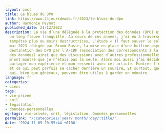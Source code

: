 ```yaml
---
layout: post
title: Le blues du DPO
link: https://www.24joursdeweb.fr/2023/le-blues-du-dpo
author: Harmonie Peynot
published_date: 21/12/2023
description: La vie d’une déléguée à la protection des données (DPO) est loin d’être
  un long fleuve tranquille. Au cours de ces années, j’ai eu à traverser quelques
  tempêtes plus ou moins destructrices… L’étude « Il faut sauver le soldat DPO » de
  mai 2023 rédigée par Bruno Rasle, la mise en place d’une hotline psychologique à
  destination des DPO par l’AFCDP (association des correspondants à la protection
  des données) ainsi que des discussions avec d’autres professionnelles et profesionnels
  m’ont montré que je n’étais pas la seule. Alors moi aussi j’ai décidé que j’allais
  partager mon expérience et mon ressenti avec cet article. Montrer l’envers du décor
  et ce qui peut parfois se cacher derrière un sourire… Et surtout, quelques conseils
  qui, bien que généraux, peuvent être utiles à garder en mémoire.
language: fr
categories:
- Liens
tags:
- vie-privée
- cnil
- législation
- données-personnelles
og-tags: vie-privée, cnil, législation, Données personnelles
permalink: "/:categories/:year/:month/:day/:title/"
date: '2024-11-05 20:55:44 +0100'
---
```

